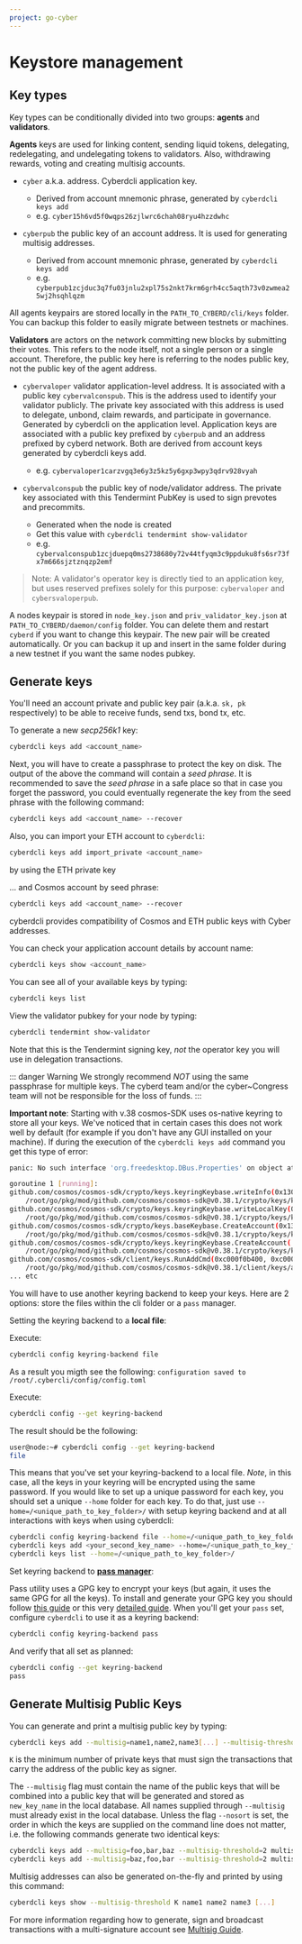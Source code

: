 ```yaml
---
project: go-cyber
---
```

# Keystore management

## Key types

Key types can be conditionally divided into two groups: **agents** and **validators**.

**Agents** keys are used for linking content, sending liquid tokens, delegating, redelegating, and undelegating tokens to validators. Also, withdrawing rewards, voting and creating multisig accounts.

- `cyber` a.k.a. address. Cyberdcli application key.
  - Derived from account mnemonic phrase, generated by `cyberdcli keys add`
  - e.g. `cyber15h6vd5f0wqps26zjlwrc6chah08ryu4hzzdwhc`

- `cyberpub` the public key of an account address. It is used for generating multisig addresses.  
  - Derived from account mnemonic phrase, generated by `cyberdcli keys add`
  - e.g. `cyberpub1zcjduc3q7fu03jnlu2xpl75s2nkt7krm6grh4cc5aqth73v0zwmea25wj2hsqhlqzm`

All agents keypairs are stored locally in the `PATH_TO_CYBERD/cli/keys` folder. You can backup this folder to easily migrate between testnets or machines.

**Validators** are actors on the network committing new blocks by submitting their votes. This refers to the node itself, not a single person or a single account. Therefore, the public key here is referring to the nodes public key, not the public key of the agent address.

- `cybervaloper` validator application-level address. It is associated with a public key `cybervalconspub`. This is the address used to identify your validator publicly. The private key associated with this address is used to delegate, unbond, claim rewards, and participate in governance. Generated by cyberdcli on the application level. Application keys are associated with a public key prefixed by `cyberpub` and an address prefixed by cyberd network. Both are derived from account keys generated by cyberdcli keys add. 
  - e.g. `cybervaloper1carzvgq3e6y3z5kz5y6gxp3wpy3qdrv928vyah`

- `cybervalconspub` the public key of node/validator address. The private key associated with this Tendermint PubKey is used to sign prevotes and precommits.
  - Generated when the node is created
  - Get this value with `cyberdcli tendermint show-validator`
  - e.g. `cybervalconspub1zcjduepq0ms2738680y72v44tfyqm3c9ppduku8fs6sr73fx7m666sjztznqzp2emf`

> Note: A validator's operator key is directly tied to an application key, but uses reserved prefixes solely for this purpose: `cybervaloper` and `cybersvaloperpub`.

A nodes keypair is stored in `node_key.json` and `priv_validator_key.json` at `PATH_TO_CYBERD/daemon/config` folder. You can delete them and restart `cyberd` if you want to change this keypair. The new pair will be created automatically. Or you can backup it up and insert in the same folder during a new testnet if you want the same nodes pubkey.

## Generate keys

You'll need an account private and public key pair \(a.k.a. `sk, pk` respectively\) to be able to receive funds, send txs, bond tx, etc.

To generate a new _secp256k1_ key:

```bash
cyberdcli keys add <account_name>
```

Next, you will have to create a passphrase to protect the key on disk. The output of the above
the command will contain a _seed phrase_. It is recommended to save the _seed phrase_ in a safe
place so that in case you forget the password, you could eventually regenerate the key from
the seed phrase with the following command:

```bash
cyberdcli keys add <account_name> --recover
```

Also, you can import your ETH account to `cyberdcli`:

```bash
cyberdcli keys add import_private <account_name>
```
by using the ETH private key

... and Cosmos account by seed phrase:

```bash
cyberdcli keys add <account_name> --recover 
```

cyberdcli provides compatibility of Cosmos and ETH public keys with Cyber addresses.

You can check your application account details by account name:

```bash
cyberdcli keys show <account_name>
```

You can see all of your available keys by typing:

```bash
cyberdcli keys list
```

View the validator pubkey for your node by typing:

```bash
cyberdcli tendermint show-validator
```

Note that this is the Tendermint signing key, _not_ the operator key you will use in delegation transactions.

::: danger Warning
We strongly recommend _NOT_ using the same passphrase for multiple keys. The cyberd team and/or the cyber~Congress team will not be responsible for the loss of funds.
:::

**Important note**: Starting with v.38 cosmos-SDK uses os-native keyring to store all your keys. We've noticed that in certain cases this does not work well by default (for example if you don't have any GUI installed on your machine). If during the execution of the `cyberdcli keys add` command you get this type of error:

```bash
panic: No such interface 'org.freedesktop.DBus.Properties' on object at path /

goroutine 1 [running]:
github.com/cosmos/cosmos-sdk/crypto/keys.keyringKeybase.writeInfo(0x1307a18, 0x1307a10, 0xc000b37160, 0x1, 0x1, 0xc000b37170, 0x1, 0x1, 0x147a6c0, 0xc000f1c780, ...)
    /root/go/pkg/mod/github.com/cosmos/cosmos-sdk@v0.38.1/crypto/keys/keyring.go:479 +0x38c
github.com/cosmos/cosmos-sdk/crypto/keys.keyringKeybase.writeLocalKey(0x1307a18, 0x1307a10, 0xc000b37160, 0x1, 0x1, 0xc000b37170, 0x1, 0x1, 0x147a6c0, 0xc000f1c780, ...)
    /root/go/pkg/mod/github.com/cosmos/cosmos-sdk@v0.38.1/crypto/keys/keyring.go:465 +0x189
github.com/cosmos/cosmos-sdk/crypto/keys.baseKeybase.CreateAccount(0x1307a18, 0x1307a10, 0xc000b37160, 0x1, 0x1, 0xc000b37170, 0x1, 0x1, 0x146aa00, 0xc000b15630, ...)
    /root/go/pkg/mod/github.com/cosmos/cosmos-sdk@v0.38.1/crypto/keys/keybase_base.go:171 +0x192
github.com/cosmos/cosmos-sdk/crypto/keys.keyringKeybase.CreateAccount(...)
    /root/go/pkg/mod/github.com/cosmos/cosmos-sdk@v0.38.1/crypto/keys/keyring.go:107
github.com/cosmos/cosmos-sdk/client/keys.RunAddCmd(0xc000f0b400, 0xc000f125f0, 0x1, 0x1, 0x148dcc0, 0xc000aca550, 0xc000ea75c0, 0xc000ae1c08, 0x5e93b7)
    /root/go/pkg/mod/github.com/cosmos/cosmos-sdk@v0.38.1/client/keys/add.go:273 +0xa8b
... etc
```

You will have to use another keyring backend to keep your keys. Here are 2 options: store the files within the cli folder or a `pass` manager.

Setting the keyring backend to a **local file**:

Execute:

```bash
cyberdcli config keyring-backend file
```

As a result you migth see the following: `configuration saved to /root/.cybercli/config/config.toml`

Execute:

```bash
cyberdcli config --get keyring-backend
```

The result should be the following:

```bash
user@node:~# cyberdcli config --get keyring-backend
file
```

This means that you've set your keyring-backend to a local file. *Note*, in this case, all the keys in your keyring will be encrypted using the same password. If you would like to set up a unique password for each key, you should set a unique `--home` folder for each key. To do that, just use `--home=/<unique_path_to_key_folder>/` with setup keyring backend and at all interactions with keys when using cyberdcli:

```bash
cyberdcli config keyring-backend file --home=/<unique_path_to_key_folder>/
cyberdcli keys add <your_second_key_name> --home=/<unique_path_to_key_folder>/
cyberdcli keys list --home=/<unique_path_to_key_folder>/
```

Set keyring backend to [**pass manager**](https://github.com/cosmos/cosmos-sdk/blob/9cce836c08d14dc6836d07164dd964b2b7226f36/crypto/keyring/doc.go#L30):

Pass utility uses a GPG key to encrypt your keys (but again, it uses the same GPG for all the keys). To install and generate your GPG key you should follow [this guide](https://www.passwordstore.org/) or this very [detailed guide](http://tuxlabs.com/?p=450). When you'll get your `pass` set, configure `cyberdcli` to use it as a keyring backend:

```bash
cyberdcli config keyring-backend pass
```

And verify that all set as planned:

```bash
cyberdcli config --get keyring-backend
pass
```

## Generate Multisig Public Keys

You can generate and print a multisig public key by typing:

```bash
cyberdcli keys add --multisig=name1,name2,name3[...] --multisig-threshold=K new_key_name
```

`K` is the minimum number of private keys that must sign the
transactions that carry the address of the public key as signer.

The `--multisig` flag must contain the name of the public keys that will be combined into a
public key that will be generated and stored as `new_key_name` in the local database.
All names supplied through `--multisig` must already exist in the local database. Unless
the flag `--nosort` is set, the order in which the keys are supplied on the command line
does not matter, i.e. the following commands generate two identical keys:

```bash
cyberdcli keys add --multisig=foo,bar,baz --multisig-threshold=2 multisig_address
cyberdcli keys add --multisig=baz,foo,bar --multisig-threshold=2 multisig_address
```

Multisig addresses can also be generated on-the-fly and printed by using this command:

```bash
cyberdcli keys show --multisig-threshold K name1 name2 name3 [...]
```

For more information regarding how to generate, sign and broadcast transactions with a
multi-signature account see [Multisig Guide](./multisig_guide.md).
